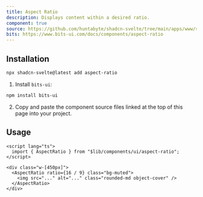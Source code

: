 ```yaml
---
title: Aspect Ratio
description: Displays content within a desired ratio.
component: true
source: https://github.com/huntabyte/shadcn-svelte/tree/main/apps/www/src/lib/registry/default/ui/aspect-ratio
bits: https://www.bits-ui.com/docs/components/aspect-ratio
---
```


<script>
  import { ComponentPreview, ManualInstall } from '$lib/components/docs';
</script>

<ComponentPreview name="aspect-ratio-demo">

<div/>

</ComponentPreview>

## Installation

```bash
npx shadcn-svelte@latest add aspect-ratio
```

<ManualInstall>

1. Install `bits-ui`:

```bash
npm install bits-ui
```

2. Copy and paste the component source files linked at the top of this page into your project.

</ManualInstall>

## Usage

```svelte
<script lang="ts">
  import { AspectRatio } from "$lib/components/ui/aspect-ratio";
</script>

<div class="w-[450px]">
  <AspectRatio ratio={16 / 9} class="bg-muted">
    <img src="..." alt="..." class="rounded-md object-cover" />
  </AspectRatio>
</div>
```
